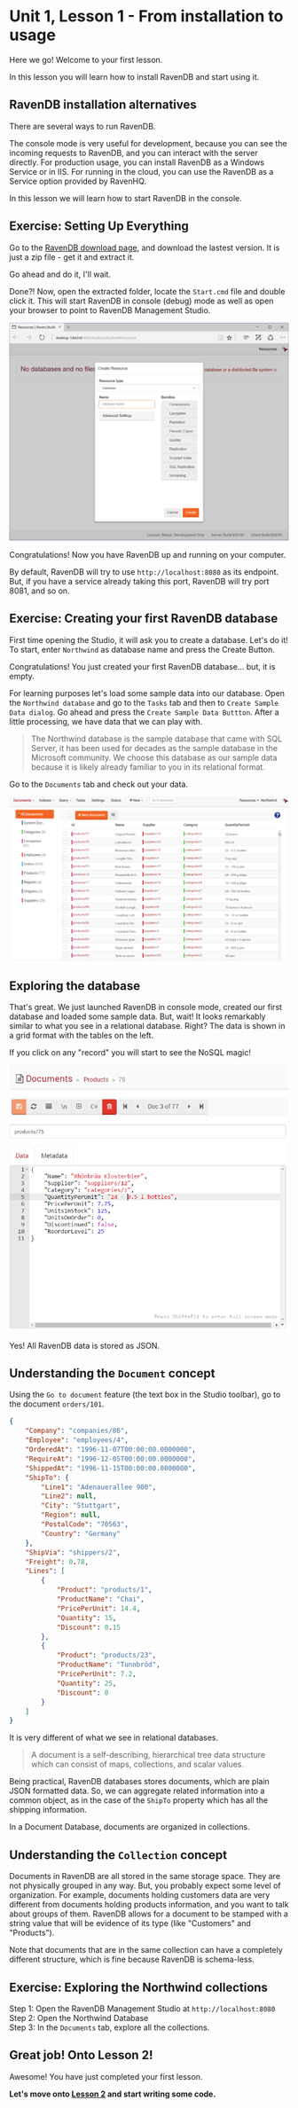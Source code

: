# Unit 1, Lesson 1 - From installation to usage

Here we go! Welcome to your first lesson.

In this lesson you will learn how to install RavenDB and start using it.

## RavenDB installation alternatives

There are several ways to run RavenDB. 

The console mode is very useful for development, because you can see the incoming
requests to RavenDB, and you can interact with the server directly. For
production usage, you can install RavenDB as a Windows Service or in IIS.
For running in the cloud, you can use the RavenDB as a Service option provided
by RavenHQ.

In this lesson we will learn how to start RavenDB in the console.

## Exercise: Setting Up Everything

Go to the [RavenDB download page](http://ravendb.net/download), and download the
lastest version. It is just a zip file - get it and extract it. 

Go ahead and do it, I'll wait.

Done?! Now, open the extracted folder, locate the `Start.cmd` file and double
click it. This will start RavenDB in console (debug) mode as well as open your
browser to point to RavenDB Management Studio.

![ravendb first screen](images/unit1-hello-ravendb.png)

Congratulations! Now you have RavenDB up and running on your computer. 

By default, RavenDB will try to use `http://localhost:8080` as its endpoint.
But, if you have a service already taking this port, RavenDB will try port 8081, 
and so on.

## Exercise: Creating your first RavenDB database

First time opening the Studio, it will ask you to create a database. Let's do it! 
To start, enter `Northwind` as database name and press the Create Button.

Congratulations! You just created your first RavenDB database... but, it is empty. 

For learning purposes let's load some sample data into our database. 
Open the `Northwind database` and go to the `Tasks` tab and then
to `Create Sample Data dialog`. Go ahead and press the `Create Sample Data Buttton`. 
After a little processing, we have data that we can play with.

> The Northwind database is the sample database that came with SQL
Server, it has been used for decades as the sample database in the
Microsoft community. We choose this database as our sample data
because it is likely already familiar to you in its relational format.

Go to the `Documents` tab and check out your data.

![the northwind database](images/unit1-hello-northwind.png)

## Exploring the database

That's great. We just launched RavenDB in console mode, created our first database
and loaded some sample data. But, wait! It looks remarkably similar to what
you see in a relational database. Right? The data is shown in a grid format with
the tables on the left. 

If you click on any "record" you will start to see the NoSQL magic!

![ravendb document](images/unit1-hello-document.png)

Yes! All RavenDB data is stored as JSON. 

## Understanding the `Document` concept 

Using the `Go to document` feature (the text box in the Studio toolbar), go to the 
document `orders/101`.

````json
{
    "Company": "companies/86",
    "Employee": "employees/4",
    "OrderedAt": "1996-11-07T00:00:00.0000000",
    "RequireAt": "1996-12-05T00:00:00.0000000",
    "ShippedAt": "1996-11-15T00:00:00.0000000",
    "ShipTo": {
        "Line1": "Adenauerallee 900",
        "Line2": null,
        "City": "Stuttgart",
        "Region": null,
        "PostalCode": "70563",
        "Country": "Germany"
    },
    "ShipVia": "shippers/2",
    "Freight": 0.78,
    "Lines": [
        {
            "Product": "products/1",
            "ProductName": "Chai",
            "PricePerUnit": 14.4,
            "Quantity": 15,
            "Discount": 0.15
        },
        {
            "Product": "products/23",
            "ProductName": "Tunnbröd",
            "PricePerUnit": 7.2,
            "Quantity": 25,
            "Discount": 0
        }
    ]
}
````

It is very different of what we see in relational databases. 

> A document is a self-describing, hierarchical tree data structure which can
consist of maps, collections, and scalar values. 

Being practical, RavenDB databases stores documents, which are plain JSON formatted
data. So, we can aggregate related information into a common object, as in the case
of the `ShipTo` property which has all the shipping information.

In a Document Database, documents are organized in collections.

## Understanding the `Collection` concept
Documents in RavenDB are all stored in the same storage space. They are not 
physically grouped in any way. But, you probably expect some level of organization.
For example, documents holding customers data are very different from documents
holding products information, and you want to talk about groups of them. 
RavenDB allows for a document to be stamped with a string value that will be 
evidence of its type (like "Customers" and "Products"). 

Note that documents that are in the same collection can have a completely different structure, which is fine because RavenDB is schema-less.

## Exercise: Exploring the Northwind collections

Step 1: Open the RavenDB Management Studio at `http://localhost:8080`   
Step 2: Open the Northwind Database   
Step 3: In the `Documents` tab, explore all the collections.

## Great job! Onto Lesson 2!

Awesome! You have just completed your first lesson.

**Let's move onto [Lesson 2](../lesson2/README.md) and start writing some code.**
